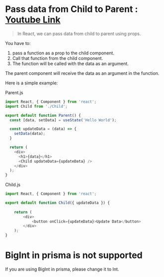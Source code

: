 # Pass data from Child to Parent : [Youtube Link](https://www.youtube.com/watch?v=4J00e1tkCCM)
> In React, we can pass data from child to parent using props. 

You have to: 
1. pass a function as a prop to the child component.
2. Call that function from the child component. 
3. The function will be called with the data as an argument.

The parent component will receive the data as an argument in the function.

Here is a simple example:

Parent.js
```js
import React, { Component } from 'react';
import Child from './Child';

export default function Parent() {
  const [data, setData] = useState('Hello World');

  const updateData = (data) => {
    setData(data);
  }

  return (
    <div>
      <h1>{data}</h1>
      <Child updateData={updateData} />
    </div>
  );
}
```

Child.js
```js
import React, { Component } from 'react';

export default function Child({ updateData }) {
 
    return (
        <div>
            <button onClick={updateData}>Update Data</button>
        </div>
    );
}
```

# BigInt in prisma is not supported
If you are using BigInt in prisma, please change it to Int.